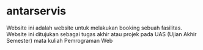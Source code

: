 # antarservis
 Website ini adalah website untuk melakukan booking sebuah fasilitas. Website ini ditujukan sebagai tugas akhir atau projek pada UAS (Ujian Akhir Semester) mata kuliah Pemrograman Web
